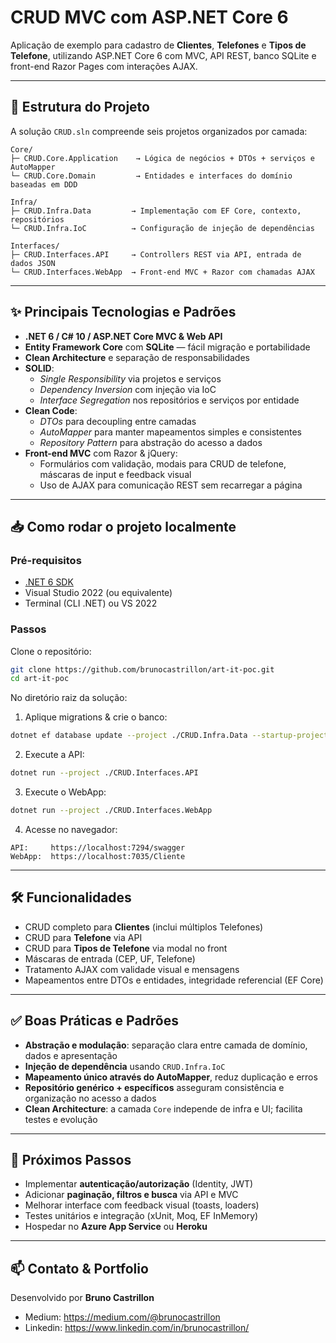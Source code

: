
# CRUD MVC com ASP.NET Core 6

Aplicação de exemplo para cadastro de **Clientes**, **Telefones** e **Tipos de Telefone**, utilizando ASP.NET Core 6 com MVC, API REST, banco SQLite e front-end Razor Pages com interações AJAX.

---

## 🧩 Estrutura do Projeto

A solução `CRUD.sln` compreende seis projetos organizados por camada:

```
Core/
├─ CRUD.Core.Application    → Lógica de negócios + DTOs + serviços e AutoMapper
└─ CRUD.Core.Domain         → Entidades e interfaces do domínio baseadas em DDD

Infra/
├─ CRUD.Infra.Data         → Implementação com EF Core, contexto, repositórios
└─ CRUD.Infra.IoC          → Configuração de injeção de dependências

Interfaces/
├─ CRUD.Interfaces.API     → Controllers REST via API, entrada de dados JSON
└─ CRUD.Interfaces.WebApp  → Front-end MVC + Razor com chamadas AJAX
```

---

## ✨ Principais Tecnologias e Padrões

- **.NET 6 / C# 10 / ASP.NET Core MVC & Web API**
- **Entity Framework Core** com **SQLite** — fácil migração e portabilidade
- **Clean Architecture** e separação de responsabilidades
- **SOLID**:  
  - _Single Responsibility_ via projetos e serviços  
  - _Dependency Inversion_ com injeção via IoC  
  - _Interface Segregation_ nos repositórios e serviços por entidade
- **Clean Code**:  
  - _DTOs_ para decoupling entre camadas  
  - _AutoMapper_ para manter mapeamentos simples e consistentes  
  - _Repository Pattern_ para abstração do acesso a dados
- **Front-end MVC** com Razor & jQuery:  
  - Formulários com validação, modais para CRUD de telefone, máscaras de input e feedback visual
  - Uso de AJAX para comunicação REST sem recarregar a página

---

## 📥 Como rodar o projeto localmente

### Pré-requisitos
- [.NET 6 SDK](https://dotnet.microsoft.com/)
- Visual Studio 2022 (ou equivalente)
- Terminal (CLI .NET) ou VS 2022

### Passos

Clone o repositório:

```bash
git clone https://github.com/brunocastrillon/art-it-poc.git
cd art-it-poc
```

No diretório raiz da solução:

1. Aplique migrations & crie o banco:
```bash
dotnet ef database update --project ./CRUD.Infra.Data --startup-project ./CRUD.Interfaces.API
```

2. Execute a API:
```bash
dotnet run --project ./CRUD.Interfaces.API
```

3. Execute o WebApp:
```bash
dotnet run --project ./CRUD.Interfaces.WebApp
```

4. Acesse no navegador:
```
API:     https://localhost:7294/swagger
WebApp:  https://localhost:7035/Cliente
```

---

## 🛠️ Funcionalidades

- CRUD completo para **Clientes** (inclui múltiplos Telefones)
- CRUD para **Telefone** via API
- CRUD para **Tipos de Telefone** via modal no front
- Máscaras de entrada (CEP, UF, Telefone)
- Tratamento AJAX com validade visual e mensagens
- Mapeamentos entre DTOs e entidades, integridade referencial (EF Core)

---

## ✅ Boas Práticas e Padrões

- **Abstração e modulação**: separação clara entre camada de domínio, dados e apresentação
- **Injeção de dependência** usando `CRUD.Infra.IoC`
- **Mapeamento único através do AutoMapper**, reduz duplicação e erros
- **Repositório genérico + específicos** asseguram consistência e organização no acesso a dados
- **Clean Architecture**: a camada `Core` independe de infra e UI; facilita testes e evolução

---

## 🧩 Próximos Passos

- Implementar **autenticação/autorização** (Identity, JWT)
- Adicionar **paginação, filtros e busca** via API e MVC
- Melhorar interface com feedback visual (toasts, loaders)
- Testes unitários e integração (xUnit, Moq, EF InMemory)
- Hospedar no **Azure App Service** ou **Heroku**

---

## 📫 Contato & Portfolio

Desenvolvido por **Bruno Castrillon**
- Medium: https://medium.com/@brunocastrillon  
- Linkedin: https://www.linkedin.com/in/brunocastrillon/  
